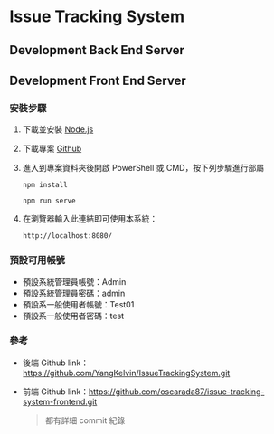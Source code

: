 # Issue Tracking System

## Development Back End Server

## Development Front End Server

### 安裝步驟
1. 下載並安裝 [Node.js](https://nodejs.org/dist/v12.14.1/node-v12.14.1-x64.msi)
2. 下載專案 [Github](https://github.com/oscarada87/issue-tracking-system-frontend.git)
3. 進入到專案資料夾後開啟 PowerShell 或 CMD，按下列步驟進行部屬

    ```
    npm install
    ```
    ```
    npm run serve
    ```
4. 在瀏覽器輸入此連結即可使用本系統： 
    ```
    http://localhost:8080/
    ```

### 預設可用帳號
- 預設系統管理員帳號：Admin
- 預設系統管理員密碼：admin
- 預設系一般使用者帳號：Test01
- 預設系一般使用者密碼：test

### 參考
- 後端 Github link：https://github.com/YangKelvin/IssueTrackingSystem.git

- 前端 Github link：https://github.com/oscarada87/issue-tracking-system-frontend.git

    > 都有詳細 commit 紀錄